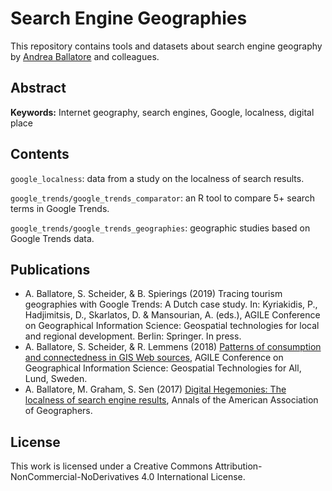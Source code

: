 Search Engine Geographies
=============================================
This repository contains tools and datasets about search engine geography
by [Andrea Ballatore](http://aballatore.space) and colleagues.

## Abstract

**Keywords:** Internet geography, search engines, Google, localness, digital place

## Contents

`google_localness`: data from a study on the localness of search results.

`google_trends/google_trends_comparator`: an R tool to compare 5+ search terms in Google Trends.

`google_trends/google_trends_geographies`: geographic studies based on Google Trends data.

## Publications

* A. Ballatore, S. Scheider, & B. Spierings (2019) Tracing tourism geographies with Google Trends: A Dutch case study. In: Kyriakidis, P., Hadjimitsis, D., Skarlatos, D. & Mansourian, A. (eds.), AGILE Conference on Geographical Information Science: Geospatial technologies for local and regional development. Berlin: Springer. In press.
* A. Ballatore, S. Scheider, & R. Lemmens (2018) [Patterns of consumption and connectedness in GIS Web sources](https://github.com/andrea-ballatore/andrea-ballatore-publications/raw/master/2018-Ballatore_-_Consumption_GIS_Web.pdf), AGILE Conference on Geographical Information Science: Geospatial Technologies for All, Lund, Sweden.
* A. Ballatore, M. Graham, S. Sen (2017) [Digital Hegemonies: The localness of search engine results](https://github.com/andrea-ballatore/andrea-ballatore-publications/raw/master/2017-Ballatore-Digital_Hegemonies_localness_j.pdf), Annals of the American Association of Geographers.

## License

This work is licensed under a Creative Commons Attribution-NonCommercial-NoDerivatives 4.0 International License.


